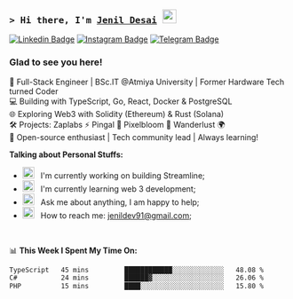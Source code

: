 ### <samp>&gt; Hi there, I'm <a href="https://github.com/Jenil-Desai" target="_blank">Jenil Desai</a> <img src="https://media.giphy.com/media/hvRJCLFzcasrR4ia7z/giphy.gif" width="25"> </samp>

[![Linkedin Badge](https://img.shields.io/badge/-LinkedIn-0e76a8?style=flat-square&logo=Linkedin&logoColor=white)](https://linkedin.com/in/desaijenil)
[![Instagram Badge](https://img.shields.io/badge/-Instagram-e4405f?style=flat-square&logo=Instagram&logoColor=white)](https://instagram.com/jenxl_09/)
[![Telegram Badge](https://img.shields.io/badge/-Telegram-0088cc?style=flat-square&logo=Telegram&logoColor=white)](https://t.me/jenxl_09)

### Glad to see you here!

🚀 Full-Stack Engineer | BSc.IT @Atmiya University | Former Hardware Tech turned Coder  
💻 Building with TypeScript, Go, React, Docker & PostgreSQL  
🌐 Exploring Web3 with Solidity (Ethereum) & Rust (Solana)  
🛠️ Projects: Zaplabs ⚡ Pingal 🔗 Pixelbloom 🎨 Wanderlust 🌍  
🤝 Open-source enthusiast | Tech community lead | Always learning!

**Talking about Personal Stuffs:**

- <img src="https://github.com/Gapur/Gapur/blob/main/assets/developer.gif?raw=true" width="21" />&nbsp;&nbsp; I'm currently working on building Streamline;
- <img src="https://github.com/Gapur/Gapur/blob/main/assets/lightning.gif?raw=true" width="21" />&nbsp;&nbsp; I'm currently learning web 3 development;
- <img src="https://github.com/Gapur/Gapur/blob/main/assets/message.gif?raw=true" width="21" />&nbsp;&nbsp; Ask me about anything, I am happy to help;
- <img src="https://github.com/Gapur/Gapur/blob/main/assets/letterbox.gif?raw=true" width="21" />&nbsp;&nbsp; How to reach me: jenildev91@gmail.com;

</br>

📊 **This Week I Spent My Time On:**

<!--START_SECTION:waka-->

```txt
TypeScript   45 mins         ████████████░░░░░░░░░░░░░   48.08 %
C#           24 mins         ██████▓░░░░░░░░░░░░░░░░░░   26.06 %
PHP          15 mins         ████░░░░░░░░░░░░░░░░░░░░░   15.80 %
```

<!--END_SECTION:waka-->
